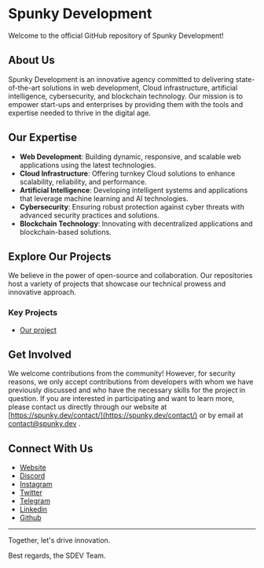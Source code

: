 # Spunky Development

Welcome to the official GitHub repository of Spunky Development!

## About Us

Spunky Development is an innovative agency committed to delivering state-of-the-art solutions in web development, Cloud infrastructure, artificial intelligence, cybersecurity, and blockchain technology. Our mission is to empower start-ups and enterprises by providing them with the tools and expertise needed to thrive in the digital age.

## Our Expertise

- **Web Development**: Building dynamic, responsive, and scalable web applications using the latest technologies.
- **Cloud Infrastructure**: Offering turnkey Cloud solutions to enhance scalability, reliability, and performance.
- **Artificial Intelligence**: Developing intelligent systems and applications that leverage machine learning and AI technologies.
- **Cybersecurity**: Ensuring robust protection against cyber threats with advanced security practices and solutions.
- **Blockchain Technology**: Innovating with decentralized applications and blockchain-based solutions.

## Explore Our Projects

We believe in the power of open-source and collaboration. Our repositories host a variety of projects that showcase our technical prowess and innovative approach.

### Key Projects

- [Our project](https://spunky.dev/project/)

## Get Involved

We welcome contributions from the community! However, for security reasons, we only accept contributions from developers with whom we have previously discussed and who have the necessary skills for the project in question. If you are interested in participating and want to learn more, please contact us directly through our website at [https://spunky.dev/contact/](https://spunky.dev/contact/) or by email at  [contact@spunky.dev](mailto:contact@spunky.dev) .

## Connect With Us

- [Website](https://spunky.dev)
- [Discord](https://discord.gg/eZuEKfJY87)
- [Instagram](https://instagram.com/spunkydev/)
- [Twitter](https://x.com/spunkydev/)
- [Telegram](https://t.me/spunkydev/)
- [Linkedin](https://www.linkedin.com/company/spunkydev/)
- [Github](https://github.com/spunkydev/)

---

Together, let's drive innovation.

Best regards, the SDEV Team.